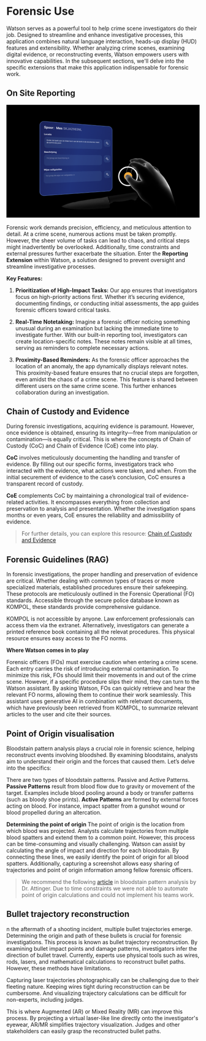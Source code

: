 # Forensic Use
Watson serves as a powerful tool to help crime scene investigators do their job. Designed to streamline and enhance investigative processes, this application combines natural language interaction, heads-up display (HUD) features and extensibility. Whether analyzing crime scenes, examining digital evidence, or reconstructing events, Watson empowers users with innovative capabilities. In the subsequent sections, we'll delve into the specific extensions that make this application indispensable for forensic work.

## On Site Reporting

![Screenshot of the reporting tool](../../images/app-screenshots/screenshot-reporting-tool.png)

Forensic work demands precision, efficiency, and meticulous attention to detail. At a crime scene, numerous actions must be taken promptly. However, the sheer volume of tasks can lead to chaos, and critical steps might inadvertently be overlooked. Additionally, time constraints and external pressures further exacerbate the situation. Enter the **Reporting Extension** within Watson, a solution designed to prevent oversight and streamline investigative processes.

**Key Features:**
1. **Prioritization of High-Impact Tasks:** Our app ensures that investigators focus on high-priority actions first. Whether it’s securing evidence, documenting findings, or conducting initial assessments, the app guides forensic officers toward critical tasks.

2. **Real-Time Notetaking:** Imagine a forensic officer noticing something unusual during an examination but lacking the immediate time to investigate further. With our built-in reporting tool, investigators can create location-specific notes. These notes remain visible at all times, serving as reminders to complete necessary actions.

3. **Proximity-Based Reminders:** As the forensic officer approaches the location of an anomaly, the app dynamically displays relevant notes. This proximity-based feature ensures that no crucial steps are forgotten, even amidst the chaos of a crime scene. This feature is shared between different users on the same crime scene. This further enhances collaboration during an investigation.

## Chain of Custody and Evidence
During forensic investigations, acquiring evidence is paramount. However, once evidence is obtained, ensuring its integrity—free from manipulation or contamination—is equally critical. This is where the concepts of Chain of Custody (CoC) and Chain of Evidence (CoE) come into play. 

**CoC** involves meticulously documenting the handling and transfer of evidence. By filling out our specific forms, investigators track who interacted with the evidence, what actions were taken, and when. From the initial securement of evidence to the case’s conclusion, CoC ensures a transparent record of custody.

**CoE** complements CoC by maintaining a chronological trail of evidence-related activities. It encompasses everything from collection and preservation to analysis and presentation. Whether the investigation spans months or even years, CoE ensures the reliability and admissibility of evidence.

> For further details, you can explore this resource: [Chain of Custody and Evidence](https://www.forensicon.nl/chain-of-custody-and-evidence/)

<!-- TODO: screenshot of the RAG tool -->
## Forensic Guidelines (RAG)
In forensic investigations, the proper handling and preservation of evidence are critical. Whether dealing with common types of traces or more specialized materials, established procedures ensure their safekeeping. These protocols are meticulously outlined in the Forensic Operational (FO) standards. Accessible through the secure police database known as KOMPOL, these standards provide comprehensive guidance. 

KOMPOL is not accessible by anyone. Law enforcement professionals can access them via the extranet. Alternatively, investigators can generate a printed reference book containing all the relevat procedures. This physical resource ensures easy access to the FO norms.

**Where Watson comes in to play**

Forensic officers (FOs) must exercise caution when entering a crime scene. Each entry carries the risk of introducing external contamination. To minimize this risk, FOs should limit their movements in and out of the crime scene. However, if a specific procedure slips their mind, they can turn to the Watson assistant. By asking Watson, FOs can quickly retrieve and hear the relevant FO norms, allowing them to continue their work seamlessly. This assistant uses generative AI in combination with reletvant documents, which have previously been retrieved from KOMPOL, to summarize relevant articles to the user and cite their sources.

<!-- TODO: screenshot of the Point of Origin tool -->
## Point of Origin visualisation
Bloodstain pattern analysis plays a crucial role in forensic science, helping reconstruct events involving bloodshed. By examining bloodstains, analysts aim to understand their origin and the forces that caused them. Let’s delve into the specifics:

There are two types of bloodstain patterns. Passive and Active Patterns. **Passive Patterns** result from blood flow due to gravity or movement of the target. Examples include blood pooling around a body or transfer patterns (such as bloody shoe prints). **Active Patterns** are formed by external forces acting on blood. For instance, impact spatter from a gunshot wound or blood propelled during an altercation.

**Determining the point of origin**
The point of origin is the location from which blood was projected. Analysts calculate trajectories from multiple blood spatters and extend them to a common point. However, this process can be time-consuming and visually challenging. Watson can assist by calculating the angle of impact and direction for each bloodstain. By connecting these lines, we easily identify the point of origin for all blood spatters. Additionally, capturing a screenshot allows easy sharing of trajectories and point of origin information among fellow forensic officers.

> We recommend the following [article](https://www.sciencedirect.com/science/article/pii/S2352340918301902) in bloodstain pattern analysis by Dr. Attinger. Due to time constraints we were not able to automate point of origin calculations and could not implement his teams work.

<!-- TODO: screenshot of the bullet trajectory tool -->
## Bullet trajectory reconstruction
n the aftermath of a shooting incident, multiple bullet trajectories emerge. Determining the origin and path of these bullets is crucial for forensic investigations. This process is known as bullet trajectory reconstruction. By examining bullet impact points and damage patterns, investigators infer the direction of bullet travel. Currently, experts use physical tools such as wires, rods, lasers, and mathematical calculations to reconstruct bullet paths. However, these methods have limitations.

Capturing laser trajectories photographically can be challenging due to their fleeting nature. Keeping wires tight during reconstruction can be cumbersome. And visualizing trajectory calculations can be difficult for non-experts, including judges.

This is where Augmented (AR) or Mixed Reality (MR) can improve this process. By projecting a virtual laser-like line directly onto the investigator's eyewear, AR/MR simplifies trajectory visualization. Judges and other stakeholders can easily grasp the reconstructed bullet paths.

